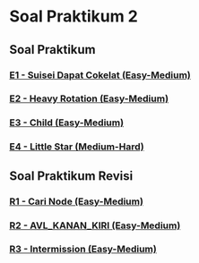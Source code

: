 # Soal Praktikum 2
## Soal Praktikum
### [E1 - Suisei Dapat Cokelat (Easy-Medium)](prob-E1)
### [E2 - Heavy Rotation (Easy-Medium)](prob-E2)
### [E3 - Child (Easy-Medium)](prob-E3)
### [E4 - Little Star (Medium-Hard)](prob-E4)
## Soal Praktikum Revisi
### [R1 - Cari Node (Easy-Medium)](prob-R1)
### [R2 - AVL_KANAN_KIRI (Easy-Medium)](prob-R2)
### [R3 - Intermission (Easy-Medium)](prob-R3)

